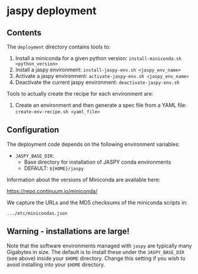 # jaspy deployment

## Contents

The `deployment` directory contains tools to:

 1. Install a miniconda for a given python version: 
    `install-miniconda.sh <python_version>`
 2. Install a jaspy environment: 
    `install-jaspy-env.sh <jaspy_env_name>`
 3. Activate a jaspy environment: 
    `activate-jaspy-env.sh <jaspy_env_name>`
 4. Deactivate the current jaspy environment: 
    `deactivate-jaspy-env.sh`

Tools to actually create the recipe for each environment are:

 1. Create an environment and then generate a spec file from a YAML file: 
    `create-env-recipe.sh <yaml_file>`
 

## Configuration

The deployment code depends on the following environment variables:

 - `JASPY_BASE_DIR`: 
   - Base directory for installation of JASPY conda environments
   - DEFAULT: `${HOME}/jaspy`

Information about the versions of Miniconda are available here:

 https://repo.continuum.io/miniconda/

We capture the URLs and the MD5 checksums of the miniconda scripts in:

 `.../etc/minicondas.json`
 
## Warning - installations are large!

Note that the software environments managed with `jaspy` are typically
many Gigabytes in size. The default is to install these under the 
`JASPY_BASE_DIR` (see above) inside your `$HOME` directory. Change this
setting if you wish to avoid installing into your `$HOME` directory.
